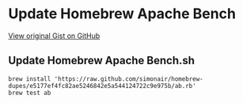 # Update Homebrew Apache Bench

[View original Gist on GitHub](https://gist.github.com/Integralist/3d8e407cbba5bd3539393dfbe7774fe2)

## Update Homebrew Apache Bench.sh

```shell
brew install 'https://raw.github.com/simonair/homebrew-dupes/e5177ef4fc82ae5246842e5a544124722c9e975b/ab.rb'
brew test ab
```

